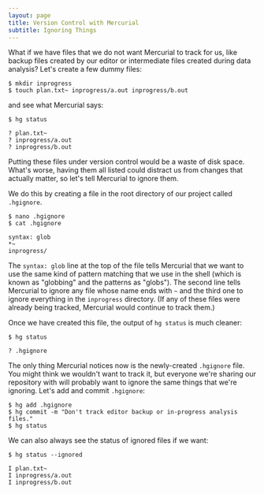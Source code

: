 ```yaml
---
layout: page
title: Version Control with Mercurial
subtitle: Ignoring Things
---
```

What if we have files that we do not want Mercurial to track for us,
like backup files created by our editor or intermediate files created during data analysis?
Let's create a few dummy files:

~~~ {.bash}
$ mkdir inprogress
$ touch plan.txt~ inprogress/a.out inprogress/b.out
~~~

and see what Mercurial says:

~~~ {.bash}
$ hg status
~~~
~~~ {.output}
? plan.txt~
? inprogress/a.out
? inprogress/b.out
~~~

Putting these files under version control would be a waste of disk space.
What's worse,
having them all listed could distract us from changes that actually matter,
so let's tell Mercurial to ignore them.

We do this by creating a file in the root directory of our project called `.hgignore`.

~~~ {.bash}
$ nano .hgignore
$ cat .hgignore
~~~
~~~ {.output}
syntax: glob
*~
inprogress/
~~~

The `syntax: glob` line at the top of the file tells Mercurial that we want to use the same kind of pattern matching that we use in the shell
(which is known as "globbing" and the patterns as "globs").
The second line tells Mercurial to ignore any file whose name ends with `~` and the third one to ignore everything in the `inprogress` directory.
(If any of these files were already being tracked,
Mercurial would continue to track them.)

Once we have created this file,
the output of `hg status` is much cleaner:

~~~ {.bash}
$ hg status
~~~
~~~ {.output}
? .hgignore
~~~

The only thing Mercurial notices now is the newly-created `.hgignore` file.
You might think we wouldn't want to track it,
but everyone we're sharing our repository with will probably want to ignore
the same things that we're ignoring.
Let's add and commit `.hgignore`:

~~~ {.bash}
$ hg add .hgignore
$ hg commit -m "Don't track editor backup or in-progress analysis files."
$ hg status
~~~

We can also always see the status of ignored files if we want:

~~~ {.bash}
$ hg status --ignored
~~~
~~~ {.output}
I plan.txt~
I inprogress/a.out
I inprogress/b.out
~~~
